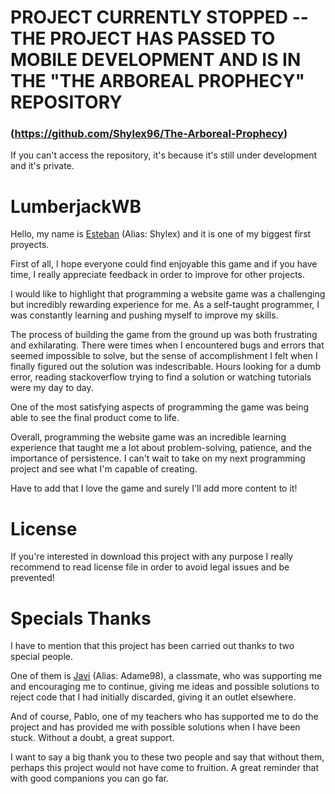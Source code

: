 # PROJECT CURRENTLY STOPPED -- THE PROJECT HAS PASSED TO MOBILE DEVELOPMENT AND IS IN THE "THE ARBOREAL PROPHECY" REPOSITORY 
### (https://github.com/Shylex96/The-Arboreal-Prophecy)
If you can't access the repository, it's because it's still under development and it's private.

# LumberjackWB
Hello, my name is [Esteban](https://github.com/Shylex96) (Alias: Shylex) and it is one of my biggest first proyects. 

First of all, I hope everyone could find enjoyable this game and if you have time, I really appreciate feedback in order to improve for other projects.

I would like to highlight that programming a website game was a challenging but incredibly rewarding experience for me. As a self-taught programmer, I was constantly learning and pushing myself to improve my skills. 

The process of building the game from the ground up was both frustrating and exhilarating. There were times when I encountered bugs and errors that seemed impossible to solve, but the sense of accomplishment I felt when I finally figured out the solution was indescribable.
Hours looking for a dumb error, reading stackoverflow trying to find a solution or watching tutorials were my day to day.

One of the most satisfying aspects of programming the game was being able to see the final product come to life.

Overall, programming the website game was an incredible learning experience that taught me a lot about problem-solving, patience, and the importance of persistence. I can't wait to take on my next programming project and see what I'm capable of creating.

Have to add that I love the game and surely I'll add more content to it!

# License

If you're interested in download this project with any purpose I really recommend to read license file in order to avoid legal issues and be prevented!

# Specials Thanks

I have to mention that this project has been carried out thanks to two special people.

One of them is [Javi](https://github.com/ADAME98) (Alias: Adame98), a classmate, who was supporting me and encouraging me to continue, giving me ideas and possible solutions to reject code that I had initially discarded, giving it an outlet elsewhere.

And of course, Pablo, one of my teachers who has supported me to do the project and has provided me with possible solutions when I have been stuck. Without a doubt, a great support.

I want to say a big thank you to these two people and say that without them, perhaps this project would not have come to fruition.
A great reminder that with good companions you can go far.
